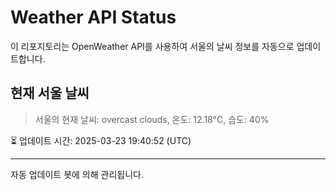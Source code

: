 
# Weather API Status

이 리포지토리는 OpenWeather API를 사용하여 서울의 날씨 정보를 자동으로 업데이트합니다.

## 현재 서울 날씨
> 서울의 현재 날씨: overcast clouds, 온도: 12.18°C, 습도: 40%

⏳ 업데이트 시간: 2025-03-23 19:40:52 (UTC)

---
자동 업데이트 봇에 의해 관리됩니다.
